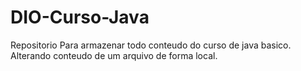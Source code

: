# DIO-Curso-Java
Repositorio Para armazenar todo conteudo do curso de java basico.
Alterando conteudo de um arquivo de forma local.
